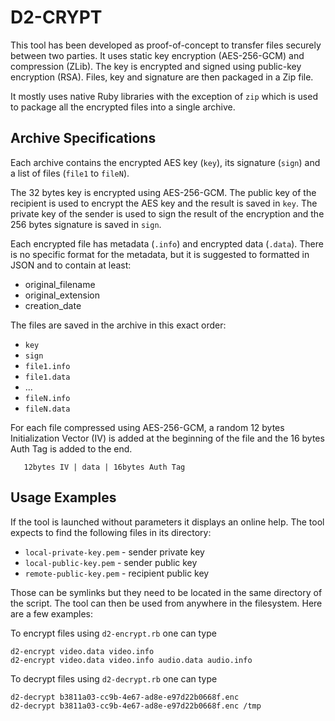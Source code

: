# D2-CRYPT

This tool has been developed as proof-of-concept to transfer files securely between two parties. It uses static key encryption (AES-256-GCM) and compression (ZLib). The key is encrypted and signed using public-key encryption (RSA). Files, key and signature are then packaged in a Zip file.

It mostly uses native Ruby libraries with the exception of ``zip`` which is used to package all the encrypted files into a single archive.

## Archive Specifications
Each archive contains the encrypted AES key (``key``), its signature (``sign``) and a list of files (``file1`` to ``fileN``).

The 32 bytes key is encrypted using AES-256-GCM. The public key of the recipient is used to encrypt the AES key and the result is saved in ``key``. The private key of the sender is used to sign the result of the encryption and the 256 bytes signature is saved in ``sign``.

Each encrypted file has metadata (``.info``) and encrypted data (``.data``). There is no specific format for the metadata, but it is suggested to formatted in JSON and to contain at least:

* original_filename
* original_extension
* creation_date

The files are saved in the archive in this exact order:

* ``key``
* ``sign``
* ``file1.info``
* ``file1.data``
* ...
* ``fileN.info``
* ``fileN.data``

For each file compressed using AES-256-GCM, a random 12 bytes Initialization Vector (IV) is added at the beginning of the file and the 16 bytes Auth Tag is added to the end.

````
   12bytes IV | data | 16bytes Auth Tag
````

## Usage Examples

If the tool is launched without parameters it displays an online help. The tool expects to find the following files in its directory:
* ``local-private-key.pem`` - sender private key
* ``local-public-key.pem`` - sender public key
* ``remote-public-key.pem`` - recipient public key

Those can be symlinks but they need to be located in the same directory of the script. The tool can then be used from anywhere in the filesystem. Here are a few examples:

To encrypt files using ``d2-encrypt.rb`` one can type
````
d2-encrypt video.data video.info
d2-encrypt video.data video.info audio.data audio.info
````

To decrypt files using ``d2-decrypt.rb`` one can type
````
d2-decrypt b3811a03-cc9b-4e67-ad8e-e97d22b0668f.enc
d2-decrypt b3811a03-cc9b-4e67-ad8e-e97d22b0668f.enc /tmp
````

